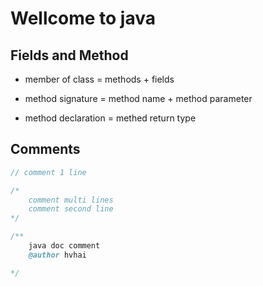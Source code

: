 # Wellcome to java

## Fields and Method

- member of class = methods + fields

- method signature = method name + method parameter

- method declaration = methed return type

## Comments

``` java
// comment 1 line

/*
    comment multi lines
    comment second line
*/

/**
    java doc comment
    @author hvhai

*/

```
